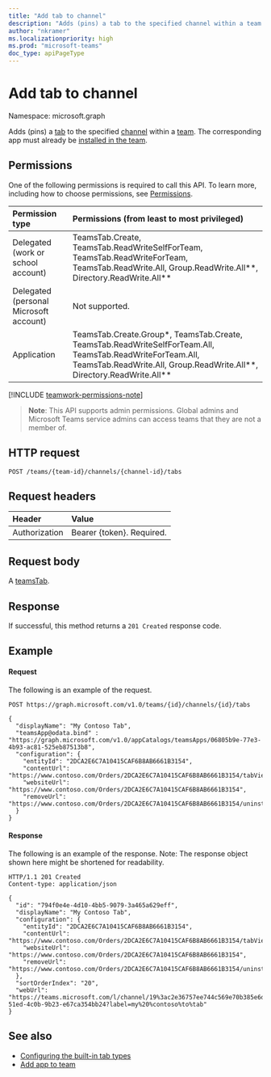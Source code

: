 ```yaml
---
title: "Add tab to channel"
description: "Adds (pins) a tab to the specified channel within a team. "
author: "nkramer"
ms.localizationpriority: high
ms.prod: "microsoft-teams"
doc_type: apiPageType
---
```


# Add tab to channel

Namespace: microsoft.graph



Adds (pins) a [tab](../resources/teamstab.md) to the specified [channel](../resources/channel.md) within a [team](../resources/team.md). 
The corresponding app must already be [installed in the team](../api/team-list-installedapps.md).

## Permissions
One of the following permissions is required to call this API. To learn more, including how to choose permissions, see [Permissions](/graph/permissions-reference).

|Permission type      | Permissions (from least to most privileged)              |
|:--------------------|:---------------------------------------------------------|
|Delegated (work or school account) | TeamsTab.Create, TeamsTab.ReadWriteSelfForTeam, TeamsTab.ReadWriteForTeam, TeamsTab.ReadWrite.All, Group.ReadWrite.All**, Directory.ReadWrite.All** |
|Delegated (personal Microsoft account) | Not supported.    |
| Application                            | TeamsTab.Create.Group*, TeamsTab.Create, TeamsTab.ReadWriteSelfForTeam.All,  TeamsTab.ReadWriteForTeam.All, TeamsTab.ReadWrite.All, Group.ReadWrite.All**, Directory.ReadWrite.All** |

[!INCLUDE [teamwork-permissions-note](../../../includes/teamwork-permissions-note.md)]

> **Note**: This API supports admin permissions. Global admins and Microsoft Teams service admins can access teams that they are not a member of.

## HTTP request
<!-- { "blockType": "ignored" } -->
```http
POST /teams/{team-id}/channels/{channel-id}/tabs
```

## Request headers
| Header       | Value |
|:---------------|:--------|
| Authorization  | Bearer {token}. Required.  |

## Request body

A [teamsTab](../resources/teamstab.md).

## Response

If successful, this method returns a `201 Created` response code.

## Example

#### Request

The following is an example of the request.
<!-- {
  "blockType": "ignored",
  "name": "get_team"
}-->
```http
POST https://graph.microsoft.com/v1.0/teams/{id}/channels/{id}/tabs

{
  "displayName": "My Contoso Tab",
  "teamsApp@odata.bind" : "https://graph.microsoft.com/v1.0/appCatalogs/teamsApps/06805b9e-77e3-4b93-ac81-525eb87513b8",
  "configuration": {
    "entityId": "2DCA2E6C7A10415CAF6B8AB6661B3154",
    "contentUrl": "https://www.contoso.com/Orders/2DCA2E6C7A10415CAF6B8AB6661B3154/tabView",
    "websiteUrl": "https://www.contoso.com/Orders/2DCA2E6C7A10415CAF6B8AB6661B3154",
    "removeUrl": "https://www.contoso.com/Orders/2DCA2E6C7A10415CAF6B8AB6661B3154/uninstallTab"
  }
}
```

#### Response

The following is an example of the response. Note: The response object shown here might be shortened for readability.
<!-- {
  "blockType": "ignored",
  "truncated": true,
  "@odata.type": "microsoft.graph.team"
} -->

```http
HTTP/1.1 201 Created
Content-type: application/json

{
  "id": "794f0e4e-4d10-4bb5-9079-3a465a629eff",
  "displayName": "My Contoso Tab",
  "configuration": {
    "entityId": "2DCA2E6C7A10415CAF6B8AB6661B3154",
    "contentUrl": "https://www.contoso.com/Orders/2DCA2E6C7A10415CAF6B8AB6661B3154/tabView",
    "websiteUrl": "https://www.contoso.com/Orders/2DCA2E6C7A10415CAF6B8AB6661B3154",
    "removeUrl": "https://www.contoso.com/Orders/2DCA2E6C7A10415CAF6B8AB6661B3154/uninstallTab"
  },
  "sortOrderIndex": "20",
  "webUrl": "https://teams.microsoft.com/l/channel/19%3ac2e36757ee744c569e70b385e6dd79b6%40thread.skype/tab%3a%3afd736d46-51ed-4c0b-9b23-e67ca354bb24?label=my%20%contoso%to%tab"
}
```

## See also

- [Configuring the built-in tab types](/graph/teams-configuring-builtin-tabs)
- [Add app to team](team-post-installedapps.md)

<!-- uuid: 8fcb5dbc-d5aa-4681-8e31-b001d5168d79
2015-10-25 14:57:30 UTC -->
<!--
{
  "type": "#page.annotation",
  "description": "Add tab to channel",
  "keywords": "",
  "section": "documentation",
  "tocPath": ""
}
-->

